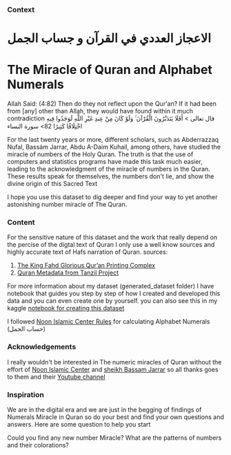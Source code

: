 ### Context

# الاعجاز العددي في القرآن و جساب الجمل
# The Miracle of Quran and Alphabet Numerals
Allah Said: (4:82) Then do they not reflect upon the Qur'an? If it had been from [any] other than Allah, they would have found within it much contradiction
قال تعالى > أَفَلَا يَتَدَبَّرُونَ الْقُرْآنَ ۚ وَلَوْ كَانَ مِنْ عِندِ غَيْرِ اللَّهِ لَوَجَدُوا فِيهِ اخْتِلَافًا كَثِيرًا 82> سورة النساء

For the last twenty years or more, different scholars, such as Abderrazzaq Nufal, Bassám Jarrar, Abdu A-Daim Kuhail, among others, have studied the miracle of numbers of the Holy Quran. The truth is that the use of computers and statistics programs have made this task much easier, leading to the acknowledgment of the miracle of numbers in the Quran. These results speak for themselves, the numbers don't lie, and show the divine origin of this Sacred Text

I hope you use this dataset to dig deeper and find your way to yet another astonishing number miracle of The Quran.

### Content

For the sensitive nature of this dataset and the work that really depend on the percise of the digtal text of Quran I only use a well know sources and highly accurate text of Hafs narration of Quran. 
sources:
1. [The King Fahd Glorious Qur’an Printing Complex](https://dm.qurancomplex.gov.sa/en/projectabstract/)
2. [Quran Metadata from Tanzil Project](https://tanzil.net/docs/Tanzil_Project) 

For more information about my dataset (generated_dataset folder) I have notebook that guides you step by step of how I created and developed this data and you can even create one by yourself. you can also see this in my kaggle [notebook for creating this dataset](https://www.kaggle.com/mohamedmoaz/building-numeric-quran-dataset)

I followed [Noon Islamic Center Rules](http://www.islamnoon.com/Nashrat/kawaed.htm) for calculating Alphabet Numerals (حساب الجمل)

### Acknowledgements

I really wouldn't be interested in The numeric miracles of Quran without the effort of [Noon Islamic Center](http://www.islamnoon.com/) and [sheikh Bassam Jarrar](https://www.youtube.com/channel/UCeM3H72v5rzf_4J5aZV8BmQ)
so all thanks goes to them and their [Youtube channel](https://www.youtube.com/channel/UCeM3H72v5rzf_4J5aZV8BmQ)

### Inspiration

We are in the digital era and we are just in the begging of findings of Numerals Miracle in Quran so do your best and find your own questions and answers. Here are some question to help you start

Could you find any new number Miracle?
What are the patterns of numbers and their colorations?

